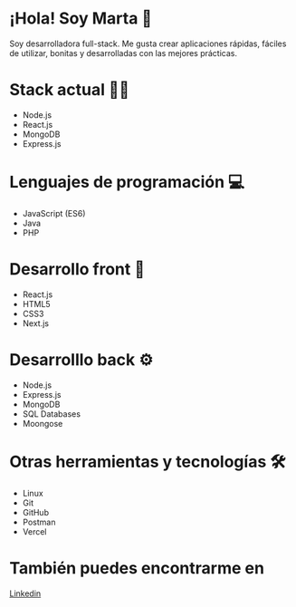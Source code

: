 # ¡Hola! Soy Marta 👋️
Soy desarrolladora full-stack. Me gusta crear aplicaciones rápidas, fáciles de utilizar, bonitas y desarrolladas con las mejores prácticas. 

# Stack actual 👩‍💻️
- Node.js
- React.js
- MongoDB
- Express.js

# Lenguajes de programación 💻️
- JavaScript (ES6)
- Java
- PHP

# Desarrollo front 🚀️
- React.js
- HTML5
- CSS3
- Next.js

# Desarrolllo back ⚙️
- Node.js
- Express.js
- MongoDB
- SQL Databases
- Moongose

# Otras herramientas y tecnologías 🛠️
- Linux
- Git
- GitHub
- Postman
- Vercel

# También puedes encontrarme en
[Linkedin](https://www.linkedin.com/in/martamoranl)

<!--[![Top Langs](https://github-readme-stats.vercel.app/api/top-langs/?username=marta-moran&layout=compact)](https://github.com/anuraghazra/github-readme-stats)
### [![Marta's GitHub stats](https://github-readme-stats.vercel.app/api?username=marta-moran&theme=dracula&show_icons=true)](https://github.com/anuraghazra/github-readme-stats)-->


<!--
**marta-moran/marta-moran** is a ✨ _special_ ✨ repository because its `README.md` (this file) appears on your GitHub profile.

Here are some ideas to get you started:

- 🔭 I’m currently working on ...
- 🌱 I’m currently learning ...
- 👯 I’m looking to collaborate on ...
- 🤔 I’m looking for help with ...
- 💬 Ask me about ...
- 📫 How to reach me: ...
- 😄 Pronouns: ...
- ⚡ Fun fact: ...
-->
